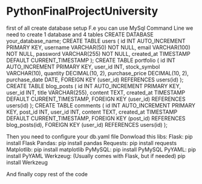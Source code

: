 # PythonFinalProjectUniversity
first of all create database setup
F.e you can use MySql Command Line
we need to create 1 database and 4 tables
CREATE DATABASE your_database_name;
CREATE TABLE users (
    id INT AUTO_INCREMENT PRIMARY KEY,
    username VARCHAR(50) NOT NULL,
    email VARCHAR(100) NOT NULL,
    password VARCHAR(255) NOT NULL,
    created_at TIMESTAMP DEFAULT CURRENT_TIMESTAMP
);
CREATE TABLE portfolio (
    id INT AUTO_INCREMENT PRIMARY KEY,
    user_id INT,
    stock_symbol VARCHAR(10),
    quantity DECIMAL(10, 2),
    purchase_price DECIMAL(10, 2),
    purchase_date DATE,
    FOREIGN KEY (user_id) REFERENCES users(id)
);
CREATE TABLE blog_posts (
    id INT AUTO_INCREMENT PRIMARY KEY,
    user_id INT,
    title VARCHAR(255),
    content TEXT,
    created_at TIMESTAMP DEFAULT CURRENT_TIMESTAMP,
    FOREIGN KEY (user_id) REFERENCES users(id)
);
CREATE TABLE comments (
    id INT AUTO_INCREMENT PRIMARY KEY,
    post_id INT,
    user_id INT,
    content TEXT,
    created_at TIMESTAMP DEFAULT CURRENT_TIMESTAMP,
    FOREIGN KEY (post_id) REFERENCES blog_posts(id),
    FOREIGN KEY (user_id) REFERENCES users(id)
);


Then you need to configure your db.yaml file
Donwload this libs:
Flask: pip install Flask
Pandas: pip install pandas
Requests: pip install requests
Matplotlib: pip install matplotlib
PyMySQL: pip install PyMySQL
PyYAML: pip install PyYAML
Werkzeug: (Usually comes with Flask, but if needed) pip install Werkzeug

And finally copy rest of the code
